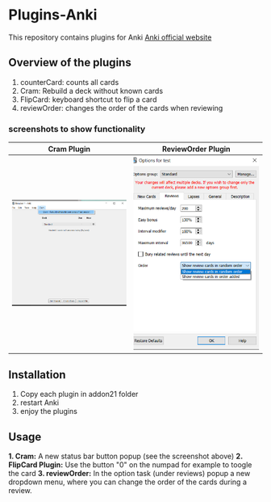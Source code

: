# Plugins-Anki
This repository contains plugins for Anki [Anki official website](https://apps.ankiweb.net/)

## Overview of the plugins
1. counterCard: counts all cards
1. Cram: Rebuild a deck without known cards 
1. FlipCard: keyboard shortcut to flip a card
1. reviewOrder: changes the order of the cards when reviewing

### screenshots to show functionality
Cram Plugin                |  ReviewOrder Plugin
:-------------------------:|:-------------------------:
<img src="Screenshot.png" width="400">  |  <img src="Screenshot1.png" width="400">


## Installation
1. Copy each plugin in addon21 folder
1. restart Anki
1. enjoy the plugins

## Usage
**1. Cram:**
  A new status bar button popup (see the screenshot above)
**2. FlipCard Plugin:**
  Use the button "0" on the numpad for example to toogle the card
**3. reviewOrder:**
  In the option task (under reviews) popup a new dropdown menu, where you can change the order of the cards during a review.
